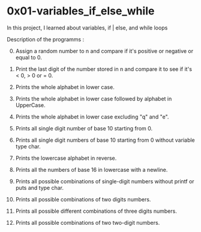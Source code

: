 # 0x01-variables_if_else_while

In this project, I learned about variables, if | else, and while loops

Description of the programms :

0. Assign a random number to n and compare if it's positive or negative or equal
   to 0.

1. Print the last digit of the number stored in n and compare it to see if it's
   < 0, > 0 or = 0.

2. Prints the whole alphabet in lower case.

3. Prints the whole alphabet in lower case followed by alphabet in UpperCase.

4. Prints the whole alphabet in lower case excluding "q" and "e".

5. Prints all single digit number of base 10 starting from 0.

6. Prints all single digit numbers of base 10 starting from 0 without variable
   type char.

7. Prints the lowercase alphabet in reverse.

8. Prints all the numbers of base 16 in lowercase with a newline.

9. Prints all possible combinations of single-digit numbers without printf or
   puts and type char.

100. Prints all possible combinations of two digits numbers.

101. Prints all possible different combinations of three digits numbers.

102. Prints all possible combinations of two two-digit numbers.

